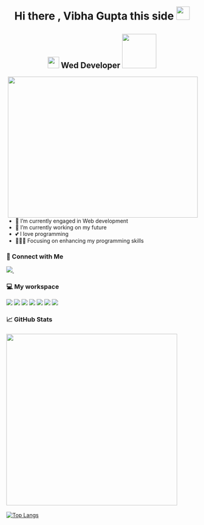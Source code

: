 <!-- ### Hi there 👋 -->

<!--
**VibhaGupta8102/VibhaGupta8102** is a ✨ _special_ ✨ repository because its `README.md` (this file) appears on your GitHub profile.

Here are some ideas to get you started:

- 🔭 I’m currently working on ...
- 🌱 I’m currently learning ...
- 👯 I’m looking to collaborate on ...
- 🤔 I’m looking for help with ...
- 💬 Ask me about ...
- 📫 How to reach me: ...
- 😄 Pronouns: ...
- ⚡ Fun fact: ...
-->

<h1 align="center">Hi there , Vibha Gupta this side <img src="https://media.giphy.com/media/eNotYhz6gsoNBUzsUa/giphy.gif" width="35px"></h1>

<h2 align="center"><img src="https://media.giphy.com/media/RJzm826vu7WbJvBtxX/giphy.gif" width="30px"> Wed Developer <img src="https://media.giphy.com/media/Cnsktll42gt4TjiNhm/giphy.gif" width="90px"></h2>
<!-- https://media.giphy.com/media/WFZvB7VIXBgiz3oDXE/giphy.gif  Laptop code-->
<!-- https://media.giphy.com/media/QssGEmpkyEOhBCb7e1/giphy.gif  </> -->
<!-- https://media.giphy.com/media/u1WhXLjwgcXpHJBMRM/giphy.gif  Code Lapy swap-->
<!-- https://media.giphy.com/media/hS42TuYYnANLFR9IRQ/giphy.gif  ERROR 404--> 

<img align="right" src="https://media.giphy.com/media/juua9i2c2fA0AIp2iq/giphy.gif" width="500" height="370" />

- 🌱 I’m currently engaged in Web development 
- 🔭 I’m currently working on my future
- 💕 I love programming
- 👨🏽‍💻 Focusing on enhancing my programming skills


<h3>🔗 Connect with Me</h3>
<a href="https://www.linkedin.com/in/vibha-gupta-199a58224">
    <img src="https://img.shields.io/badge/linkedin-%230077B5.svg?&style=for-the-badge&logo=linkedin&logoColor=white" />
  </a>&nbsp;&nbsp;
<!-- <a href="https://discord.gg/HGu6GmDkV3">
    <img src="https://img.shields.io/badge/discord-%237289DA.svg?style=for-the-badge&logo=discord&logoColor=white" />
  </a>&nbsp;&nbsp;
<a href="https://instagram.com/20shubh01?utm_medium=copy_link">
    <img src="https://img.shields.io/badge/instagram-%23E4405F.svg?style=for-the-badge&logo=Instagram&logoColor=white" />
  </a>&nbsp;&nbsp; -->
<!-- <a href="https://www.linkedin.com/in/shubham-verma-72b52a217">
<img height="32" width="32" src="https://image.flaticon.com/icons/png/512/174/174857.png" />
</a> -->

<h3>💻 My workspace</h3>

![](https://img.shields.io/badge/Frontend-React-informational?style=flat&logo=react&logoColor=white&color=6aa6f8) ![](https://img.shields.io/badge/Language-JavaScript-informational?style=flat&logo=javascript&logoColor=white&color=3670A0) ![](https://img.shields.io/static/v1?logo=html5&label=Markup&message=HTML5&color=FFA500&logoColor=white) ![](https://img.shields.io/static/v1?logo=css3&label=Styling&message=CSS&color=6aa6f8&logoColor=white) ![](https://img.shields.io/badge/Language-C++-informational?style=flat&logo=c&logoColor=white&color=0047AB) ![](https://img.shields.io/badge/Editor-VS_Code-informational?style=flat&logo=visual-studio-code&logoColor=white&color=5C2D91) ![](https://img.shields.io/badge/OS-Window-informational?style=flat&logo=windows&logoColor=white&color=0078D6) 

<h3> 📈 GitHub Stats</h3>

<h3>
  <a href="#"><img src="https://github-readme-stats.vercel.app/api?username=VibhaGupta8102&show_icons=true&count_private=true&theme=dark" width="450"></a>
</h3>

[![Top Langs](https://github-readme-stats.vercel.app/api/top-langs/?username=VibhaGupta8102&layout=compact&theme=dark)](https://github.com/VibhaGupta8102/github-readme-stats)
